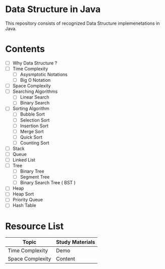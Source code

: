 # Data Structure in Java
This repository consists of recognized Data Structure implemenetations in Java.

# Contents
- [ ] Why Data Structure ?
- [ ] Time Complexity<br>
   - [ ] Asysmptotic Notations
   - [ ] Big O Notation
- [ ] Space Complexity
- [ ] Searching Algorithms<br>
    - [ ] Linear Search
    - [ ] Binary Search<br>
 - [ ] Sorting Algorithm
    - [ ] Bubble Sort
    - [ ] Selection Sort
    - [ ] Insertion Sort
    - [ ] Merge Sort
    - [ ] Quick Sort
    - [ ] Counting Sort
- [ ] Stack
- [ ] Queue
- [ ] Linked List
- [ ] Tree
    - [ ] Binary Tree
    - [ ] Segment Tree
    - [ ] Binary Search Tree ( BST )
- [ ] Heap
- [ ] Heap Sort
- [ ] Priority Queue
- [ ] Hash Table

# Resource List
| Topic  | Study Materials |
| ------------- | ------------- |
| Time Complexity | Demo  |
| Space Complexity  | Content  |
